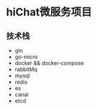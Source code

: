 # hiChat微服务项目
## 技术栈
- gin
- go-micro
- docker && docker-compose
- rabbitMq
- mysql
- redis
- es
- canal
- etcd